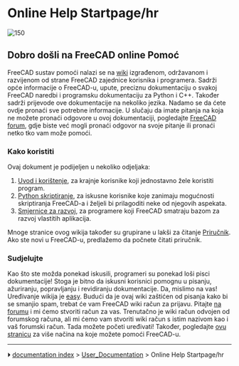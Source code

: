 # Online Help Startpage/hr
![150](images/Crystal_Clear_app_tutorials.png )



## Dobro došli na FreeCAD online Pomoć 

FreeCAD sustav pomoći nalazi se na [wiki](http://wiki.freecad.org) izgrađenom, održavanom i razvijenom od strane FreeCAD zajednice korisnika i programera. Sadrži opće informacije o FreeCAD-u, upute, preciznu dokumentaciju o svakoj FreeCAD naredbi i programsku dokumentaciju za Python i C++. Također sadrži prijevode ove dokumentacije na nekoliko jezika. Nadamo se da ćete ovdje pronaći sve potrebne informacije. U slučaju da imate pitanja na koja ne možete pronaći odgovore u ovoj dokumentaciji, pogledajte [FreeCAD forum](http://forum.freecadweb.org/index.php), gdje biste već mogli pronaći odgovor na svoje pitanje ili pronaći netko tko vam može pomoći.



### Kako koristiti 

Ovaj dokument je podijeljen u nekoliko odjeljaka:

1.  [Uvod i korištenje](User_hub.md), za krajnje korisnike koji jednostavno žele koristiti program.
2.  [Python skriptiranje](Power_users_hub.md), za iskusne korisnike koje zanimaju mogućnosti skriptiranja FreeCAD-a i željeli bi prilagoditi neke od njegovih aspekata.
3.  [Smjernice za razvoj](Developer_hub.md), za programere koji FreeCAD smatraju bazom za razvoj vlastitih aplikacija.

Mnoge stranice ovog wikija također su grupirane u lakši za čitanje [Priručnik](Manual/hr.md). Ako ste novi u FreeCAD-u, predlažemo da počnete čitati priručnik.



### Sudjelujte

Kao što ste možda ponekad iskusili, programeri su ponekad loši pisci dokumentacije! Stoga je bitno da iskusni korisnici pomognu u pisanju, ažuriranju, popravljanju i revidiranju dokumentacije. Da, mislimo na vas! Uređivanje wikija je [easy](https://www.mediawiki.org/wiki/Help:Formatting). Budući da je ovaj wiki zaštićen od pisanja kako bi se smanjio spam, trebat će vam FreeCAD wiki račun za prijavu. Pitajte [na forumu](https://forum.freecad.org/viewtopic.php?t=6830) i mi ćemo stvoriti račun za vas. Trenutačno je wiki račun odvojen od forumskog računa, ali mi ćemo vam stvoriti wiki račun s istim nazivom kao i vaš forumski račun. Tada možete početi uređivati! Također, pogledajte [ovu stranicu](http://www.freecadweb.org/wiki/index.php?title=Help_FreeCAD) za više načina na koje možete pomoći FreeCAD-u.



---
⏵ [documentation index](../README.md) > [User_Documentation](Category_User_Documentation.md) > Online Help Startpage/hr
